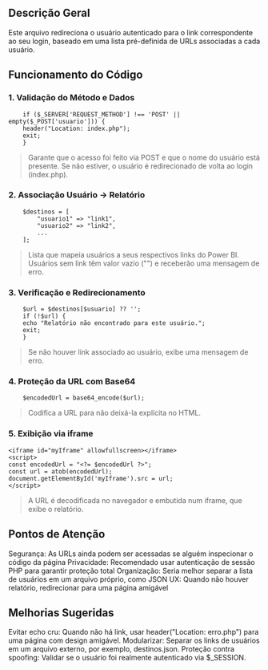 ## Descrição Geral
 Este arquivo redireciona o usuário autenticado para o link correspondente ao seu login, baseado em uma lista pré-definida de URLs associadas a cada usuário.

## Funcionamento do Código
### 1. Validação do Método e Dados
        if ($_SERVER['REQUEST_METHOD'] !== 'POST' || empty($_POST['usuario'])) {
        header("Location: index.php");
        exit;
        } 
 > Garante que o acesso foi feito via POST e que o nome do usuário está presente. Se não estiver, o usuário é redirecionado de volta ao login (index.php).

### 2. Associação Usuário → Relatório
        $destinos = [
            "usuario1" => "link1",
            "usuario2" => "link2",
            ...
        ];
 > Lista que mapeia usuários a seus respectivos links do Power BI. Usuários sem link têm valor vazio ("") e receberão uma mensagem de erro.

 ### 3. Verificação e Redirecionamento
        $url = $destinos[$usuario] ?? '';
        if (!$url) {
        echo "Relatório não encontrado para este usuário.";
        exit;
        }
 > Se não houver link associado ao usuário, exibe uma mensagem de erro.

 ### 4. Proteção da URL com Base64
        $encodedUrl = base64_encode($url);
 > Codifica a URL para não deixá-la explícita no HTML.

 ### 5. Exibição via iframe
    <iframe id="myIframe" allowfullscreen></iframe>
    <script>
    const encodedUrl = "<?= $encodedUrl ?>";
    const url = atob(encodedUrl);
    document.getElementById('myIframe').src = url;
    </script>
 > A URL é decodificada no navegador e embutida num iframe, que exibe o relatório.

## Pontos de Atenção
 Segurança:	As URLs ainda podem ser acessadas se alguém inspecionar o código da página
 Privacidade: Recomendado usar autenticação de sessão PHP para garantir proteção total
 Organização: Seria melhor separar a lista de usuários em um arquivo próprio, como JSON
 UX: Quando não houver relatório, redirecionar para uma página amigável

## Melhorias Sugeridas
 Evitar echo cru: Quando não há link, usar header("Location: erro.php") para uma página com design amigável.
 Modularizar: Separar os links de usuários em um arquivo externo, por exemplo, destinos.json.
 Proteção contra spoofing: Validar se o usuário foi realmente autenticado via $_SESSION.
